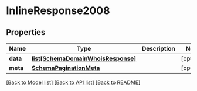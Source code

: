 # InlineResponse2008

## Properties
Name | Type | Description | Notes
------------ | ------------- | ------------- | -------------
**data** | [**list[SchemaDomainWhoisResponse]**](SchemaDomainWhoisResponse.md) |  | [optional] 
**meta** | [**SchemaPaginationMeta**](SchemaPaginationMeta.md) |  | [optional] 

[[Back to Model list]](../README.md#documentation-for-models) [[Back to API list]](../README.md#documentation-for-api-endpoints) [[Back to README]](../README.md)

